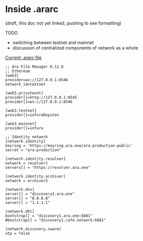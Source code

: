 # Inside .ararc

(draft, this doc not yet linked, pushing to see formatting)

TODO
* switching between testnet and mainnet
* discussion of centralized components of network as a whole

[Current .ararc file](https://github.com/AraBlocks/ara-file-manager/blob/master/.ararc)

```
;; Ara File Manager 0.12.6
;; Ethereum
[web3]
provider=ws://127.0.0.1:8546
network_id=testnet

[web3.privatenet]
provider[]=http://127.0.0.1:8545
provider[]=ws://127.0.0.1:8546

[web3.testnet]
provider[]=infuraRopsten

[web3.mainnet]
provider[]=infura

;; Identity network
[network.identity]
keyring = 'https://keyring.ara.one/ara-production-public'
secret = "ara-production"

[network.identity.resolver]
network = resolver1
servers[] = "https://resolver.ara.one"

[network.identity.archiver]
network = archiver2

[network.dns]
server[] = "discovery1.ara.one"
server[] = "8.8.8.8"
server[] = "1.1.1.1"

[network.dht]
bootstrap[] = "discovery1.ara.one:6881"
#bootstrap[] = "discovery1.cafe.network:6881"

[network.discovery.swarm]
utp = false
```



